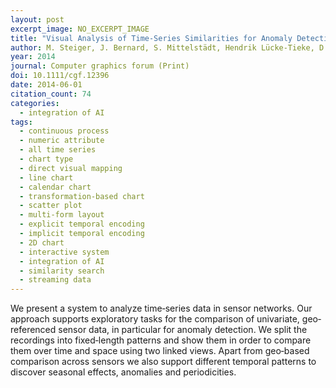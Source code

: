 ```yaml
---
layout: post
excerpt_image: NO_EXCERPT_IMAGE
title: "Visual Analysis of Time‐Series Similarities for Anomaly Detection in Sensor Networks"
author: M. Steiger, J. Bernard, S. Mittelstädt, Hendrik Lücke-Tieke, D. Keim, T. May & J. Kohlhammer
year: 2014
journal: Computer graphics forum (Print)
doi: 10.1111/cgf.12396
date: 2014-06-01
citation_count: 74
categories:
  - integration of AI
tags:
  - continuous process
  - numeric attribute
  - all time series
  - chart type
  - direct visual mapping
  - line chart
  - calendar chart
  - transformation-based chart
  - scatter plot
  - multi-form layout
  - explicit temporal encoding
  - implicit temporal encoding
  - 2D chart
  - interactive system
  - integration of AI
  - similarity search
  - streaming data
---
```

We present a system to analyze time‐series data in sensor networks. Our approach supports exploratory tasks for the comparison of univariate, geo‐referenced sensor data, in particular for anomaly detection. We split the recordings into fixed‐length patterns and show them in order to compare them over time and space using two linked views. Apart from geo‐based comparison across sensors we also support different temporal patterns to discover seasonal effects, anomalies and periodicities.
